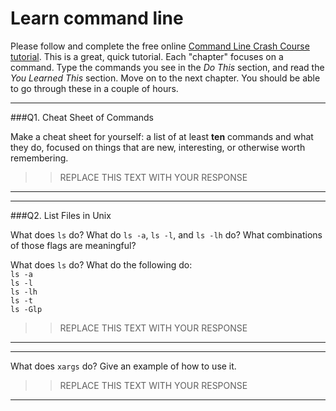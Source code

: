 # Learn command line

Please follow and complete the free online [Command Line Crash Course
tutorial](http://cli.learncodethehardway.org/book/). This is a great,
quick tutorial. Each "chapter" focuses on a command. Type the commands
you see in the _Do This_ section, and read the _You Learned This_
section. Move on to the next chapter. You should be able to go through
these in a couple of hours.

---

###Q1. Cheat Sheet of Commands  

Make a cheat sheet for yourself: a list of at least **ten** commands and what they do, focused on things that are new, interesting, or otherwise worth remembering.

> > REPLACE THIS TEXT WITH YOUR RESPONSE

---


---

###Q2. List Files in Unix   

What does `ls` do? What do `ls -a`, `ls -l`, and `ls -lh` do? What combinations of those flags are meaningful?

What does `ls` do? What do the following do:  
`ls -a`  
`ls -l`  
`ls -lh`  
`ls -t`  
`ls -Glp`  

> > REPLACE THIS TEXT WITH YOUR RESPONSE

---


---

What does `xargs` do? Give an example of how to use it.

> > REPLACE THIS TEXT WITH YOUR RESPONSE

---

